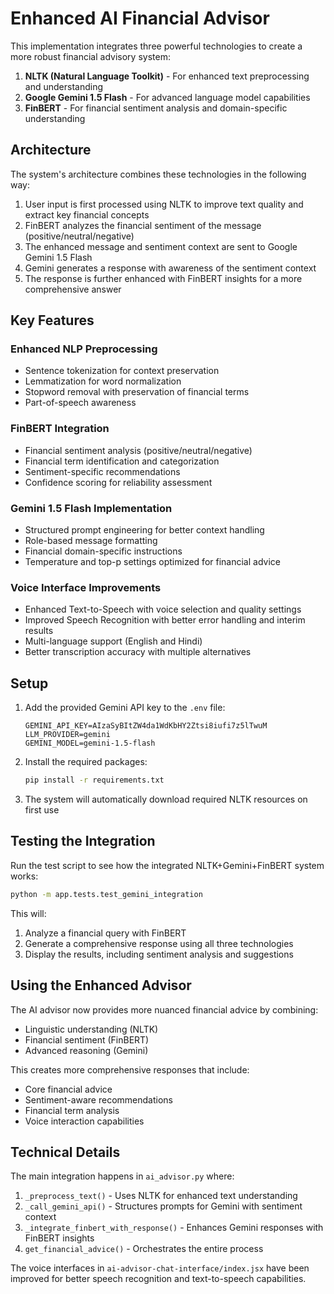 # Enhanced AI Financial Advisor

This implementation integrates three powerful technologies to create a more robust financial advisory system:

1. **NLTK (Natural Language Toolkit)** - For enhanced text preprocessing and understanding
2. **Google Gemini 1.5 Flash** - For advanced language model capabilities
3. **FinBERT** - For financial sentiment analysis and domain-specific understanding

## Architecture

The system's architecture combines these technologies in the following way:

1. User input is first processed using NLTK to improve text quality and extract key financial concepts
2. FinBERT analyzes the financial sentiment of the message (positive/neutral/negative)
3. The enhanced message and sentiment context are sent to Google Gemini 1.5 Flash
4. Gemini generates a response with awareness of the sentiment context
5. The response is further enhanced with FinBERT insights for a more comprehensive answer

## Key Features

### Enhanced NLP Preprocessing

- Sentence tokenization for context preservation
- Lemmatization for word normalization
- Stopword removal with preservation of financial terms
- Part-of-speech awareness

### FinBERT Integration

- Financial sentiment analysis (positive/neutral/negative)
- Financial term identification and categorization
- Sentiment-specific recommendations
- Confidence scoring for reliability assessment

### Gemini 1.5 Flash Implementation

- Structured prompt engineering for better context handling
- Role-based message formatting
- Financial domain-specific instructions
- Temperature and top-p settings optimized for financial advice

### Voice Interface Improvements

- Enhanced Text-to-Speech with voice selection and quality settings
- Improved Speech Recognition with better error handling and interim results
- Multi-language support (English and Hindi)
- Better transcription accuracy with multiple alternatives

## Setup

1. Add the provided Gemini API key to the `.env` file:
   ```
   GEMINI_API_KEY=AIzaSyBItZW4da1WdKbHY2Ztsi8iufi7z5lTwuM
   LLM_PROVIDER=gemini
   GEMINI_MODEL=gemini-1.5-flash
   ```

2. Install the required packages:
   ```bash
   pip install -r requirements.txt
   ```

3. The system will automatically download required NLTK resources on first use

## Testing the Integration

Run the test script to see how the integrated NLTK+Gemini+FinBERT system works:

```bash
python -m app.tests.test_gemini_integration
```

This will:
1. Analyze a financial query with FinBERT
2. Generate a comprehensive response using all three technologies
3. Display the results, including sentiment analysis and suggestions

## Using the Enhanced Advisor

The AI advisor now provides more nuanced financial advice by combining:

- Linguistic understanding (NLTK)
- Financial sentiment (FinBERT)
- Advanced reasoning (Gemini)

This creates more comprehensive responses that include:
- Core financial advice
- Sentiment-aware recommendations
- Financial term analysis
- Voice interaction capabilities

## Technical Details

The main integration happens in `ai_advisor.py` where:
1. `_preprocess_text()` - Uses NLTK for enhanced text understanding
2. `_call_gemini_api()` - Structures prompts for Gemini with sentiment context
3. `_integrate_finbert_with_response()` - Enhances Gemini responses with FinBERT insights
4. `get_financial_advice()` - Orchestrates the entire process

The voice interfaces in `ai-advisor-chat-interface/index.jsx` have been improved for better speech recognition and text-to-speech capabilities.
